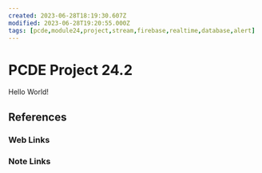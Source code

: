 ```yaml
---
created: 2023-06-28T18:19:30.607Z
modified: 2023-06-28T19:20:55.000Z
tags: [pcde,module24,project,stream,firebase,realtime,database,alert]
---
```

# PCDE Project 24.2

Hello World!

## References

### Web Links

<!-- Hidden References -->

### Note Links

<!-- Hidden References -->

